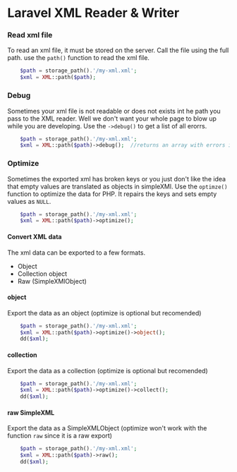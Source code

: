 # Laravel XML Reader & Writer

### Read xml file
To read an xml file, it must be stored on the server. Call the file using the full path.
use the `path()` function to read the xml file. 
```php
    $path = storage_path().'/my-xml.xml';
    $xml = XML::path($path);
``` 

### Debug
Sometimes your xml file is not readable or does not exists int he path you pass to the XML reader.
Well we don't want your whole page to blow up while you are developing. Use the `->debug()` to get a list of all erorrs.
```php
    $path = storage_path().'/my-xml.xml';
    $xml = XML::path($path)->debug();  //returns an array with errors if there are any
```


### Optimize
Sometimes the exported xml has broken keys or you just don't like the idea that empty values are translated as objects in simpleXMl. Use the `optimze()` function to optimize the data for PHP. It repairs the keys and sets empty values as `NULL`.
```php
    $path = storage_path().'/my-xml.xml';
    $xml = XML::path($path)->optimize();
```

#### Convert XML data
The xml data can be exported to a few formats. 
* Object
* Collection object
* Raw (SimpleXMlObject)

#### object
Export the data as an object (optimize is optional but recomended)
```php
    $path = storage_path().'/my-xml.xml';
    $xml = XML::path($path)->optimize()->object();
    dd($xml);
```

#### collection
Export the data as a collection (optimize is optional but recomended)
```php
    $path = storage_path().'/my-xml.xml';
    $xml = XML::path($path)->optimize()->collect();
    dd($xml);
```

#### raw SimpleXML
Export the data as a SimpleXMLObject (optimize won't work with the function `raw` since it is a raw export)
```php
    $path = storage_path().'/my-xml.xml';
    $xml = XML::path($path)->raw();
    dd($xml);
```